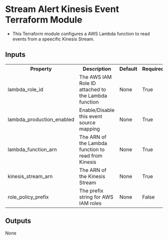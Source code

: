 # Stream Alert Kinesis Event Terraform Module

* This Terraform module configures a AWS Lambda function to read events from a speecific Kinesis Stream.

## Inputs
<table>
  <tr>
    <th>Property</th>
    <th>Description</th>
    <th>Default</th>
    <th>Required</th>
  </tr>
  <tr>
    <td>lambda_role_id</td>
    <td>The AWS IAM Role ID attached to the Lambda function</td>
    <td>None</td>
    <td>True</td>
  </tr>
  <tr>
    <td>lambda_production_enabled</td>
    <td>Enable/Disable this event source mapping</td>
    <td>None</td>
    <td>True</td>
  </tr>
  <tr>
    <td>lambda_function_arn</td>
    <td>The ARN of the Lambda function to read from Kinesis</td>
    <td>None</td>
    <td>True</td>
  </tr>
  <tr>
    <td>kinesis_stream_arn</td>
    <td>The ARN of the Kinesis Stream</td>
    <td>None</td>
    <td>True</td>
  </tr>
  <tr>
    <td>role_policy_prefix</td>
    <td>The prefix string for AWS IAM roles</td>
    <td>None</td>
    <td>False</td>
  </tr>
</table>

## Outputs
None